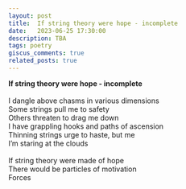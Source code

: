 ```yaml
---
layout: post
title:  If string theory were hope - incomplete
date:   2023-06-25 17:30:00
description: TBA
tags: poetry
giscus_comments: true
related_posts: true
---
```


<div class="poem">
<b>If string theory were hope - incomplete</b><br><br>I dangle above chasms in various dimensions<br>Some strings pull me to safety<br>Others threaten to drag me down<br>I have grappling hooks and paths of ascension<br>Thinning strings urge to haste, but me<br>I’m staring at the clouds<br><br>If string theory were made of hope<br>There would be particles of motivation<br>Forces</div>